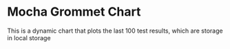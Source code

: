 # Mocha Grommet Chart

This is a dynamic chart that plots the last 100 test results, which are storage in local storage
